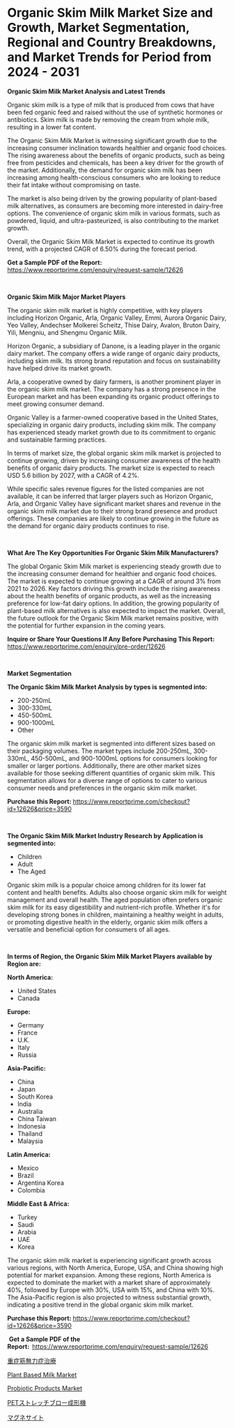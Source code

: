 <p><h1>Organic Skim Milk Market Size and Growth, Market Segmentation, Regional and Country Breakdowns, and Market Trends for Period from 2024 -  2031</h1></p><p><strong>Organic Skim Milk Market Analysis and Latest Trends</strong></p>
<p><p>Organic skim milk is a type of milk that is produced from cows that have been fed organic feed and raised without the use of synthetic hormones or antibiotics. Skim milk is made by removing the cream from whole milk, resulting in a lower fat content.</p><p>The Organic Skim Milk Market is witnessing significant growth due to the increasing consumer inclination towards healthier and organic food choices. The rising awareness about the benefits of organic products, such as being free from pesticides and chemicals, has been a key driver for the growth of the market. Additionally, the demand for organic skim milk has been increasing among health-conscious consumers who are looking to reduce their fat intake without compromising on taste.</p><p>The market is also being driven by the growing popularity of plant-based milk alternatives, as consumers are becoming more interested in dairy-free options. The convenience of organic skim milk in various formats, such as powdered, liquid, and ultra-pasteurized, is also contributing to the market growth.</p><p>Overall, the Organic Skim Milk Market is expected to continue its growth trend, with a projected CAGR of 6.50% during the forecast period.</p></p>
<p><strong>Get a Sample PDF of the Report:&nbsp;</strong> <a href="https://www.reportprime.com/enquiry/request-sample/12626">https://www.reportprime.com/enquiry/request-sample/12626</a></p>
<p>&nbsp;</p>
<p><strong>Organic Skim Milk Major Market Players</strong></p>
<p><p>The organic skim milk market is highly competitive, with key players including Horizon Organic, Arla, Organic Valley, Emmi, Aurora Organic Dairy, Yeo Valley, Andechser Molkerei Scheitz, Thise Dairy, Avalon, Bruton Dairy, Yili, Mengniu, and Shengmu Organic Milk. </p><p>Horizon Organic, a subsidiary of Danone, is a leading player in the organic dairy market. The company offers a wide range of organic dairy products, including skim milk. Its strong brand reputation and focus on sustainability have helped drive its market growth.</p><p>Arla, a cooperative owned by dairy farmers, is another prominent player in the organic skim milk market. The company has a strong presence in the European market and has been expanding its organic product offerings to meet growing consumer demand.</p><p>Organic Valley is a farmer-owned cooperative based in the United States, specializing in organic dairy products, including skim milk. The company has experienced steady market growth due to its commitment to organic and sustainable farming practices.</p><p>In terms of market size, the global organic skim milk market is projected to continue growing, driven by increasing consumer awareness of the health benefits of organic dairy products. The market size is expected to reach USD 5.6 billion by 2027, with a CAGR of 4.2%.</p><p>While specific sales revenue figures for the listed companies are not available, it can be inferred that larger players such as Horizon Organic, Arla, and Organic Valley have significant market shares and revenue in the organic skim milk market due to their strong brand presence and product offerings. These companies are likely to continue growing in the future as the demand for organic dairy products continues to rise.</p></p>
<p>&nbsp;</p>
<p><strong>What Are The Key Opportunities For Organic Skim Milk Manufacturers?</strong></p>
<p><p>The global Organic Skim Milk market is experiencing steady growth due to the increasing consumer demand for healthier and organic food choices. The market is expected to continue growing at a CAGR of around 3% from 2021 to 2026. Key factors driving this growth include the rising awareness about the health benefits of organic products, as well as the increasing preference for low-fat dairy options. In addition, the growing popularity of plant-based milk alternatives is also expected to impact the market. Overall, the future outlook for the Organic Skim Milk market remains positive, with the potential for further expansion in the coming years.</p></p>
<p><strong>Inquire or Share Your Questions If Any Before Purchasing This Report:</strong> <a href="https://www.reportprime.com/enquiry/pre-order/12626">https://www.reportprime.com/enquiry/pre-order/12626</a></p>
<p>&nbsp;</p>
<p><strong>Market Segmentation</strong></p>
<p><strong>The Organic Skim Milk Market Analysis by types is segmented into:</strong></p>
<p><ul><li>200-250mL</li><li>300-330mL</li><li>450-500mL</li><li>900-1000mL</li><li>Other</li></ul></p>
<p><p>The organic skim milk market is segmented into different sizes based on their packaging volumes. The market types include 200-250mL, 300-330mL, 450-500mL, and 900-1000mL options for consumers looking for smaller or larger portions. Additionally, there are other market sizes available for those seeking different quantities of organic skim milk. This segmentation allows for a diverse range of options to cater to various consumer needs and preferences in the organic skim milk market.</p></p>
<p><strong>Purchase this Report:&nbsp;</strong><a href="https://www.reportprime.com/checkout?id=12626&price=3590">https://www.reportprime.com/checkout?id=12626&price=3590</a></p>
<p>&nbsp;</p>
<p><strong>The Organic Skim Milk Market Industry Research by Application is segmented into:</strong></p>
<p><ul><li>Children</li><li>Adult</li><li>The Aged</li></ul></p>
<p><p>Organic skim milk is a popular choice among children for its lower fat content and health benefits. Adults also choose organic skim milk for weight management and overall health. The aged population often prefers organic skim milk for its easy digestibility and nutrient-rich profile. Whether it's for developing strong bones in children, maintaining a healthy weight in adults, or promoting digestive health in the elderly, organic skim milk offers a versatile and beneficial option for consumers of all ages.</p></p>
<p>&nbsp;</p>
<p><strong>In terms of Region, the Organic Skim Milk Market Players available by Region are:</strong></p>
<p>
    <p> <strong> North America: </strong>
        <ul>
            <li>United States</li>
            <li>Canada</li>
        </ul>
        </p> 
    <p> <strong> Europe: </strong>
        <ul>
            <li>Germany</li>
            <li>France</li>
            <li>U.K.</li>
            <li>Italy</li>
            <li>Russia</li>
        </ul>
        </p> 
    <p> <strong> Asia-Pacific: </strong>
        <ul>
            <li>China</li>
            <li>Japan</li>
            <li>South Korea</li>
            <li>India</li>
            <li>Australia</li>
            <li>China Taiwan</li>
            <li>Indonesia</li>
            <li>Thailand</li>
            <li>Malaysia</li>
        </ul>
        </p> 
    <p> <strong> Latin America: </strong>
        <ul>
            <li>Mexico</li>
            <li>Brazil</li>
            <li>Argentina Korea</li>
            <li>Colombia</li>
        </ul>
        </p> 
    <p> <strong> Middle East & Africa: </strong>
        <ul>
            <li>Turkey</li>
            <li>Saudi</li>
            <li>Arabia</li>
            <li>UAE</li>
            <li>Korea</li>
        </ul>
    </p>
    </p>
<p><p>The organic skim milk market is experiencing significant growth across various regions, with North America, Europe, USA, and China showing high potential for market expansion. Among these regions, North America is expected to dominate the market with a market share of approximately 40%, followed by Europe with 30%, USA with 15%, and China with 10%. The Asia-Pacific region is also projected to witness substantial growth, indicating a positive trend in the global organic skim milk market.</p></p>
<p><strong>Purchase this Report: </strong><a href="https://www.reportprime.com/checkout?id=12626&price=3590">https://www.reportprime.com/checkout?id=12626&price=3590</a></p>
<p>&nbsp;<strong>Get a Sample PDF of the Report:&nbsp;&nbsp;</strong><a href="https://www.reportprime.com/enquiry/request-sample/12626">https://www.reportprime.com/enquiry/request-sample/12626</a></p>
<p><strong></strong></p>
<p><p><a href="https://medium.com/@luckeycorbin/%E3%83%9F%E3%82%A2%E3%82%B9%E3%83%86%E3%83%8B%E3%82%A2%E3%82%B0%E3%83%A9%E3%83%93%E3%82%B9%E7%97%85%E6%B2%BB%E7%99%82%E5%B8%82%E5%A0%B4%E3%81%AE%E3%82%B7%E3%82%A7%E3%82%A2%E6%8E%A8%E7%A7%BB%E3%81%A8%E5%B8%82%E5%A0%B4%E6%88%90%E9%95%B7%E3%83%88%E3%83%AC%E3%83%B3%E3%83%892024%E5%B9%B4-2031%E5%B9%B4-0b3fd0493ecd">重症筋無力症治療</a></p><p><a href="https://github.com/okotobwrhuteie/Market-Research-Report-List-1/blob/main/plant-based-milk-market.md">Plant Based Milk Market</a></p><p><a href="https://github.com/myacatherineblakecaczo9vcsw/Market-Research-Report-List-2/blob/main/probiotic-products-market.md">Probiotic Products Market</a></p><p><a href="https://medium.com/@lindrup2/%E3%83%9A%E3%83%83%E3%83%88%E3%82%B9%E3%83%88%E3%83%AC%E3%83%83%E3%83%81%E3%83%96%E3%83%AD%E3%83%BC%E6%88%90%E5%BD%A2%E6%A9%9F%E5%B8%82%E5%A0%B4%E8%AA%BF%E6%9F%BB%E3%83%AC%E3%83%9D%E3%83%BC%E3%83%88-%E3%81%9D%E3%81%AE%E6%AD%B4%E5%8F%B2%E3%81%A82031%E5%B9%B4%E3%81%BE%E3%81%A7%E3%81%AE%E4%BA%88%E6%B8%AC-beab8bcdd3a2">PETストレッチブロー成形機</a></p><p><a href="https://github.com/SarahFahey88/Market-Research-Report-List-1/blob/main/705787817251.md">マグネサイト</a></p></p>